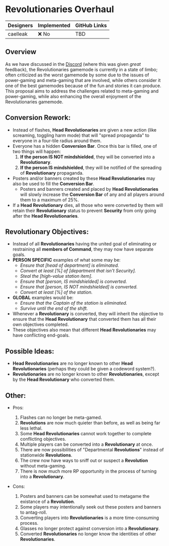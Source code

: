 # Revolutionaries Overhaul

| Designers | Implemented | GitHub Links |
|---|---|---|
| caelleak | :x: No | TBD |

## Overview

As we have discussed in the [Discord](https://discord.com/channels/310555209753690112/311537926376783886/1258727306889793666) (where this was given *great* feedback), the Revolutionaries gamemode is currently in a state of limbo; often criticized as the worst gamemode by some due to the issues of power-gaming and meta-gaming that are involved, while others consider it one of the best gamemodes because of the fun and stories it can produce. This proposal aims to address the challenges related to meta-gaming and power-gaming, while also enhancing the overall enjoyment of the Revolutionaries gamemode.

## Conversion Rework:

- Instead of flashes, **Head Revolutionaries** are given a new action (like screaming, toggling harm mode) that will "spread propaganda" to everyone in a four-tile radius around them.
- Everyone has a hidden **Conversion Bar**. Once this bar is filled, one of two things will happen:
  1. **If the person IS NOT mindshielded**, they will be converted into a **Revolutionary**.
  2. **If the person IS mindshielded**, they will be notified of the spreading of **Revolutionary** propaganda.
- Posters and/or banners created by these **Head Revolutionaries** may also be used to fill the **Conversion Bar**.
  - Posters and banners created and placed by **Head Revolutionaries** will slowly increase the **Conversion Bar** of any and all players around them to a maximum of 25%.
- If a **Head Revolutionary** dies, all those who were converted by them will retain their **Revolutionary** status to prevent **Security** from only going after the **Head Revolutionaries**.

## Revolutionary Objectives:

- Instead of all **Revolutionaries** having the united goal of eliminating or restraining all **members of Command**, they may now have separate goals.
- **PERSON SPECIFIC** examples of what some may be:
  - *Ensure that [head of department] is eliminated.*
  - *Convert at least [%] of [department that isn't Security].*
  - *Steal the [high-value station item].*
  - *Ensure that [person, IS mindshielded] is converted.*
  - *Ensure that [person, IS NOT mindshielded] is converted.*
  - *Convert at least [%] of the station.*
- **GLOBAL** examples would be:
  - *Ensure that the Captain of the station is eliminated.*
  - *Survive until the end of the shift.*
- Whenever a **Revolutionary** is converted, they will inherit the objective to ensure that the **Head Revolutionary** that converted them has all their own objectives completed.
- These objectives also mean that different **Head Revolutionaries** may have conflicting end-goals.

## Possible Ideas:

- **Head Revolutionaries** are no longer known to other **Head Revolutionaries** (perhaps they could be given a codeword system?).
- **Revolutionaries** are no longer known to other **Revolutionaries**, except by the **Head Revolutionary** who converted them.

## Other:

- Pros:
  1. Flashes can no longer be meta-gamed.
  2. **Revolutions** are now much quieter than before, as well as being far less lethal.
  3. Some **Head Revolutionaries** cannot work together to complete conflicting objectives.
  4. Multiple players can be converted into a **Revolutionary** at once.
  5. There are now possibilities of "Departmental **Revolutions**" instead of stationwide **Revolutions**.
  6. The crew now have ways to sniff out or suspect a **Revolution** without meta-gaming.
  7. There is now much more RP opportunity in the process of turning into a **Revolutionary**.

- Cons:
  1. Posters and banners can be somewhat used to metagame the existance of a **Revolution**.
  2. Some players may intentionally seek out these posters and banners to antag-roll.
  3. Converting players into **Revolutionaries** is a more time-consuming process.
  4. Glasses no longer protect against conversion into a **Revolutionary**.
  5. Converted **Revolutionaries** no longer know the identities of other **Revolutionaries**.
